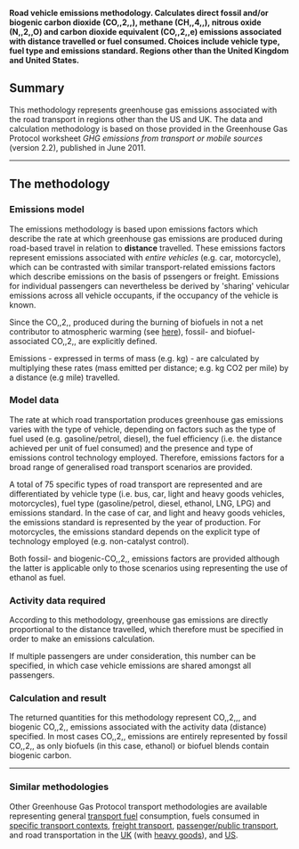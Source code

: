 **Road vehicle emissions methodology. Calculates direct fossil and/or
biogenic carbon dioxide (CO,,2,,), methane (CH,,4,,), nitrous oxide
(N,,2,,O) and carbon dioxide equivalent (CO,,2,,e) emissions associated
with distance travelled or fuel consumed. Choices include vehicle type,
fuel type and emissions standard. Regions other than the United Kingdom
and United States.**

## Summary

This methodology represents greenhouse gas emissions associated with the
road transport in regions other than the US and UK. The data and
calculation methodology is based on those provided in the Greenhouse Gas
Protocol worksheet *GHG emissions from transport or mobile sources*
(version 2.2), published in June 2011.

-----

## The methodology

### Emissions model

The emissions methodology is based upon emissions factors which describe
the rate at which greenhouse gas emissions are produced during
road-based travel in relation to **distance** travelled. These emissions
factors represent emissions associated with *entire vehicles* (e.g. car,
motorcycle), which can be contrasted with similar transport-related
emissions factors which describe emissions on the basis of pssengers or
freight. Emissions for individual passengers can nevertheless be derived
by 'sharing' vehicular emissions across all vehicle occupants, if the
occupancy of the vehicle is known.

Since the CO,,2,, produced during the burning of biofuels in not a net
contributor to atmospheric warming (see
[here](Carbon_dioxide_emissions)), fossil- and biofuel-associated
CO,,2,, are explicitly defined.

Emissions - expressed in terms of mass (e.g. kg) - are calculated by
multiplying these rates (mass emitted per distance; e.g. kg CO2 per
mile) by a distance (e.g mile) travelled.

### Model data

The rate at which road transportation produces greenhouse gas emissions
varies with the type of vehicle, depending on factors such as the type
of fuel used (e.g. gasoline/petrol, diesel), the fuel efficiency (i.e.
the distance achieved per unit of fuel consumed) and the presence and
type of emissions control technology employed. Therefore, emissions
factors for a broad range of generalised road transport scenarios are
provided.

A total of 75 specific types of road transport are represented and are
differentiated by vehicle type (i.e. bus, car, light and heavy goods
vehicles, motorcycles), fuel type (gasoline/petrol, diesel, ethanol,
LNG, LPG) and emissions standard. In the case of car, and light and
heavy goods vehicles, the emissions standard is represented by the year
of production. For motorcycles, the emissions standard depends on the
explicit type of technology employed (e.g. non-catalyst control).

Both fossil- and biogenic-CO,,2,, emissions factors are provided
although the latter is applicable only to those scenarios using
representing the use of ethanol as fuel.

### Activity data required

According to this methodology, greenhouse gas emissions are directly
proportional to the distance travelled, which therefore must be
specified in order to make an emissions calculation.

If multiple passengers are under consideration, this number can be
specified, in which case vehicle emissions are shared amongst all
passengers.

### Calculation and result

The returned quantities for this methodology represent CO,,2,,, and
biogenic CO,,2,, emissions associated with the activity data (distance)
specified. In most cases CO,,2,, emissions are entirely represented by
fossil CO,,2,, as only biofuels (in this case, ethanol) or biofuel
blends contain biogenic carbon.

-----

### Similar methodologies

Other Greenhouse Gas Protocol transport methodologies are available
representing general [transport
fuel](Transport_fuels_by_Greenhouse_Gas_Protocol) consumption, fuels
consumed in [specific transport
contexts](Transport_fuels_with_context_by_Greenhouse_Gas_Protocol),
[freight transport](Freight_transport_by_Greenhouse_Gas_Protocol),
[passenger/public
transport](Passenger_transport_by_Greenhouse_Gas_Protocol), and road
transportation in the [UK](UK_road_transport_by_Greenhouse_Gas_Protocol)
(with [heavy
goods](UK_heavy_goods_transport_by_Greenhouse_Gas_Protocol)), and
[US](US_road_transport_by_Greenhouse_Gas_Protocol).

